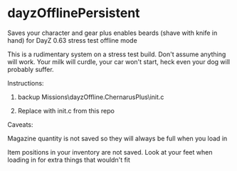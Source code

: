# dayzOfflinePersistent

Saves your character and gear plus enables beards (shave with knife in hand) for DayZ 0.63 stress test offline mode

This is a rudimentary system on a stress test build. Don't assume anything will work. Your milk will curdle, your car won't start, heck even your dog will probably suffer.

Instructions:

1) backup Missions\dayzOffline.ChernarusPlus\init.c

2) Replace with init.c from this repo

Caveats:

Magazine quantity is not saved so they will always be full when you load in

Item positions in your inventory are not saved. Look at your feet when loading in for extra things that wouldn't fit
